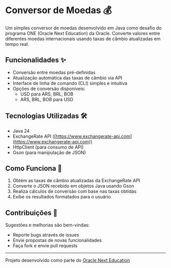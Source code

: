 # Conversor de Moedas 💰

Um simples conversor de moedas desenvolvido em Java como desafio do programa ONE (Oracle Next Education) da Oracle. Converte valores entre diferentes moedas internacionais usando taxas de câmbio atualizadas em tempo real.

## Funcionalidades ✨

- Conversão entre moedas pré-definidas
- Atualização automática das taxas de câmbio via API
- Interface de linha de comando (CLI) simples e intuitiva
- Opções de conversão disponíveis:
    - USD para ARS, BRL, BOB
    - ARS, BRL, BOB para USD

## Tecnologias Utilizadas 🛠️

- Java 24
- ExchangeRate API ([https://www.exchangerate-api.com](https://www.exchangerate-api.com))
- HttpClient (para consumo de API)
- Gson (para manipulação de JSON)

## Como Funciona 🔧

1. Obtém as taxas de câmbio atualizadas da ExchangeRate API
2. Converte o JSON recebido em objetos Java usando Gson
3. Realiza cálculos de conversão com base nas taxas obtidas
4. Exibe os resultados formatados para o usuário

## Contribuições 🤝

Sugestões e melhorias são bem-vindas:
- Reporte bugs através de issues
- Envie propostas de novas funcionalidades
- Faça fork e envie pull requests

---

Projeto desenvolvido como parte do [Oracle Next Education](https://www.oracle.com/br/education/oracle-next-education/)